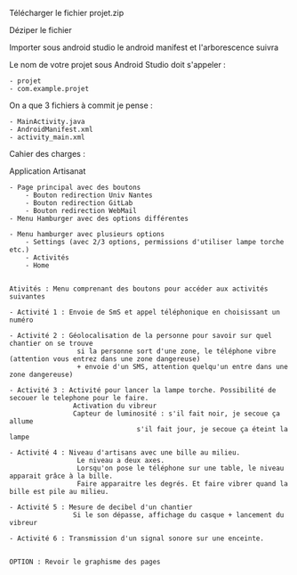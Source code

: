 Télécharger le fichier projet.zip

Déziper le fichier

Importer sous android studio le android manifest et l'arborescence suivra

Le nom de votre projet sous Android Studio doit s'appeler :

    - projet
    - com.example.projet

On a que 3 fichiers à commit je pense :

    - MainActivity.java
    - AndroidManifest.xml
    - activity_main.xml



Cahier des charges : 

Application Artisanat

    - Page principal avec des boutons
        - Bouton redirection Univ Nantes
        - Bouton redirection GitLab
        - Bouton redirection WebMail
    - Menu Hamburger avec des options différentes
    
    - Menu hamburger avec plusieurs options
        - Settings (avec 2/3 options, permissions d'utiliser lampe torche etc.)
        - Activités  
        - Home 
        
    
    Ativités : Menu comprenant des boutons pour accéder aux activités suivantes
    
    - Activité 1 : Envoie de SmS et appel téléphonique en choisissant un numéro
             
    - Activité 2 : Géolocalisation de la personne pour savoir sur quel chantier on se trouve
                     si la personne sort d'une zone, le téléphone vibre (attention vous entrez dans une zone dangereuse)
                     + envoie d'un SMS, attention quelqu'un entre dans une zone dangereuse)
            
    - Activité 3 : Activité pour lancer la lampe torche. Possibilité de secouer le telephone pour le faire.
                    Activation du vibreur
                    Capteur de luminosité : s'il fait noir, je secoue ça allume
                                    s'il fait jour, je secoue ça éteint la lampe
                                    
    - Activité 4 : Niveau d'artisans avec une bille au milieu. 
                     Le niveau a deux axes.
                     Lorsqu'on pose le téléphone sur une table, le niveau apparait grâce à la bille. 
                     Faire apparaitre les degrés. Et faire vibrer quand la bille est pile au milieu.
    
    - Activité 5 : Mesure de decibel d'un chantier
                    Si le son dépasse, affichage du casque + lancement du vibreur
                    
    - Activité 6 : Transmission d'un signal sonore sur une enceinte.                
            
            
    OPTION : Revoir le graphisme des pages
